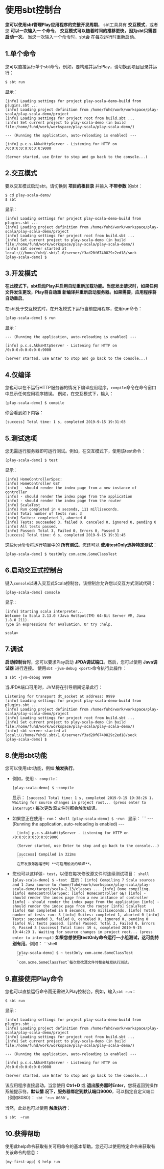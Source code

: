 使用sbt控制台
===================================================================================
**您可以使用sbt管理Play应用程序的完整开发周期**。 sbt工具具有 **交互模式**，或者您 **可以一次输入一
个命令**。 **交互模式可以随着时间的推移更快，因为sbt只需要启动一次**。 当您一次输入一个命令时，sbt会
在每次运行时重新启动。

## 1.单个命令
您可以直接运行单个sbt命令。例如，要构建并运行Play，请切换到项目目录并运行：
```shell
$ sbt run
```
显示：
```
[info] Loading settings for project play-scala-demo-build from plugins.sbt ...
[info] Loading project definition from /home/fuhd/work/workspace/play-scala/play-scala-demo/project
[info] Loading settings for project root from build.sbt ...
[info] Set current project to play-scala-demo (in build file:/home/fuhd/work/workspace/play-scala/play-scala-demo/)

--- (Running the application, auto-reloading is enabled) ---

[info] p.c.s.AkkaHttpServer - Listening for HTTP on /0:0:0:0:0:0:0:0:9000

(Server started, use Enter to stop and go back to the console...)
```

## 2.交互模式
要以交互模式启动sbt，请切换到 **项目的根目录** 并输入 **不带参数** 的sbt：
```shell
$ cd play-scala-demo/
$ sbt
```
显示：
```
[info] Loading settings for project play-scala-demo-build from plugins.sbt ...
[info] Loading project definition from /home/fuhd/work/workspace/play-scala/play-scala-demo/project
[info] Loading settings for project root from build.sbt ...
[info] Set current project to play-scala-demo (in build file:/home/fuhd/work/workspace/play-scala/play-scala-demo/)
[info] sbt server started at local:///home/fuhd/.sbt/1.0/server/f3ad20f6740829c2ed18/sock
[play-scala-demo] $ 
```

## 3.开发模式
**在此模式下，sbt启动Play并启用自动重新加载功能。当您发出请求时，如果任何文件发生更改，Play将自动重
新编译并重新启动服务器。如果需要，应用程序将自动重启**。

在sbt处于交互模式时，在开发模式下运行当前应用程序，使用run命令：
```shell
[play-scala-demo] $ run
```
显示：
```
--- (Running the application, auto-reloading is enabled) ---

[info] p.c.s.AkkaHttpServer - Listening for HTTP on /0:0:0:0:0:0:0:0:9000

(Server started, use Enter to stop and go back to the console...)
```

## 4.仅编译
您也可以在不运行HTTP服务器的情况下编译应用程序。`compile`命令在命令窗口中显示任何应用程序错误。
例如，在交互模式下，输入：
```shell
[play-scala-demo] $ compile
```
你会看到如下内容：
```
[success] Total time: 1 s, completed 2019-9-15 19:31:03
```

## 5.测试选项
您无需运行服务器即可运行测试。例如，在交互模式下，使用该test命令：
```shell
[play-scala-demo] $ test
```
显示：
```
[info] HomeControllerSpec:
[info] HomeController GET
[info] - should render the index page from a new instance of controller
[info] - should render the index page from the application
[info] - should render the index page from the router
[info] ScalaTest
[info] Run completed in 4 seconds, 111 milliseconds.
[info] Total number of tests run: 3
[info] Suites: completed 1, aborted 0
[info] Tests: succeeded 3, failed 0, canceled 0, ignored 0, pending 0
[info] All tests passed.
[info] Passed: Total 3, Failed 0, Errors 0, Passed 3
[success] Total time: 6 s, completed 2019-9-15 19:31:45
```
这些test命令将运行项目中的 **所有测试**。您还可以 **使用testOnly选择特定测试**：
```shell
[play-scala-demo] $ testOnly com.acme.SomeClassTest
```

## 6.启动交互式控制台
键入`console`以进入交互式Scala控制台，该控制台允许您以交互方式测试代码：
```shell
[play-scala-demo] console
```
显示：
```
[info] Starting scala interpreter...
Welcome to Scala 2.13.0 (Java HotSpot(TM) 64-Bit Server VM, Java 1.8.0_211).
Type in expressions for evaluation. Or try :help.

scala> 
```

## 7.调试
**启动控制台时**，您可以要求Play启动 **JPDA调试端口**。然后，您可以使用 **Java调试器** 进行连接。
使用`sbt -jvm-debug <port>`命令执行此操作：
```shell
$ sbt -jvm-debug 9999
```
当JPDA端口可用时，JVM将在引导期间记录此行：
```
Listening for transport dt_socket at address: 9999
[info] Loading settings for project play-scala-demo-build from plugins.sbt ...
[info] Loading project definition from /home/fuhd/work/workspace/play-scala/play-scala-demo/project
[info] Loading settings for project root from build.sbt ...
[info] Set current project to play-scala-demo (in build file:/home/fuhd/work/workspace/play-scala/play-scala-demo/)
[info] sbt server started at local:///home/fuhd/.sbt/1.0/server/f3ad20f6740829c2ed18/sock
[play-scala-demo] $ 
```

## 8.使用sbt功能
您可以使用sbt功能，例如 **触发执行**。
+ 例如，使用 `~ compile`：
    ```shell
    [play-scala-demo] $ ~compile
    ```
    显示：
        ```
        [success] Total time: 1 s, completed 2019-9-15 19:38:26
        1. Waiting for source changes in project root... (press enter to interrupt)
        ```
        每次更改源文件时都会触发编译。
+ 如果您正在使用`~ run`：
        ```shell
        [play-scala-demo] $ ~run
        ```
        显示：
        ```
        --- (Running the application, auto-reloading is enabled) ---

        [info] p.c.s.AkkaHttpServer - Listening for HTTP on /0:0:0:0:0:0:0:0:9000

        (Server started, use Enter to stop and go back to the console...)

        [success] Compiled in 322ms
        ```
        在开发服务器运行时 **将启用触发的编译**。
+ 您也可以这样做`~ test`，以便在每次修改源文件时连续测试项目：
        ```shell
        [play-scala-demo] $ ~test
        ```
        显示：
        ```
        [info] Compiling 7 Scala sources and 1 Java source to /home/fuhd/work/workspace/play-scala/play-scala-demo/target/scala-2.13/classes ...
        [info] Done compiling.
        [info] HomeControllerSpec:
        [info] HomeController GET
        [info] - should render the index page from a new instance of controller
        [info] - should render the index page from the application
        [info] - should render the index page from the router
        [info] ScalaTest
        [info] Run completed in 8 seconds, 476 milliseconds.
        [info] Total number of tests run: 3
        [info] Suites: completed 1, aborted 0
        [info] Tests: succeeded 3, failed 0, canceled 0, ignored 0, pending 0
        [info] All tests passed.
        [info] Passed: Total 3, Failed 0, Errors 0, Passed 3
        [success] Total time: 19 s, completed 2019-9-15 19:44:29
        1. Waiting for source changes in project root... (press enter to interrupt)
        ```
        **如果您想使用testOnly命令运行一小组测试，这可能特别有用**。例如：
        ```shell
        
        [play-scala-demo] $ ~ testOnly com.acme.SomeClassTest
        ```
        `com.acme.SomeClassTest`每次修改源文件时都会触发执行测试。


## 9.直接使用Play命令
您也可以直接运行命令而无需进入Play控制台。例如，输入`sbt run`：
```shell
$ sbt run
```
显示：
```
[info] Loading settings for project play-scala-demo-build from plugins.sbt ...
[info] Loading project definition from /home/fuhd/work/workspace/play-scala/play-scala-demo/project
[info] Loading settings for project root from build.sbt ...
[info] Set current project to play-scala-demo (in build file:/home/fuhd/work/workspace/play-scala/play-scala-demo/)

--- (Running the application, auto-reloading is enabled) ---

[info] p.c.s.AkkaHttpServer - Listening for HTTP on /0:0:0:0:0:0:0:0:9000

(Server started, use Enter to stop and go back to the console...)
```
该应用程序直接启动。当您使用 **Ctrl+D** 或 **退出服务器时Enter**，您将返回到操作系统提示符。**默认情
况下，服务器绑定到默认端口9000**，可以指定自定义端口（例如8080）： `sbt 'run 8080'`。

当然，此处也可以使用 **触发执行**：
```shell
$ sbt  ~run
```

## 10.获得帮助
使用此help命令获取有关可用命令的基本帮助。您还可以使用特定命令来获取有关该命令的信息：
```shell
[my-first-app] $ help run
```

